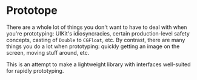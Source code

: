 # Prototope

There are a whole lot of things you don't want to have to deal with when you're prototyping: UIKit's idiosyncracies, certain production-level safety concepts, casting of `Double` to `CGFloat`, etc. By contrast, there are many things you do a lot when prototyping: quickly getting an image on the screen, moving stuff around, etc.

This is an attempt to make a lightweight library with interfaces well-suited for rapidly prototyping.
